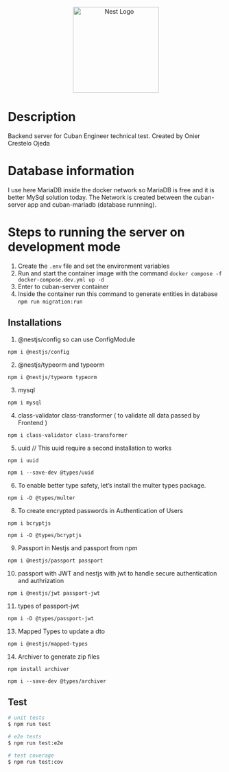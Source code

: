 <p align="center">
  <a href="http://nestjs.com/" target="blank"><img src="https://nestjs.com/img/logo-small.svg" width="200" alt="Nest Logo" /></a>
</p>

# Description

Backend server for Cuban Engineer technical test. Created by Onier Crestelo Ojeda

# Database information

I use here MariaDB inside the docker network so MariaDB is free and it is better MySql solution today.
The Network is created between the cuban-server app and cuban-mariadb (database runnning).

# Steps to running the server on development mode

1. Create the `.env` file and set the environment variables
2. Run and start the container image with the command `docker compose -f docker-compose.dev.yml up -d`
3. Enter to cuban-server container
4. Inside the container run this command to generate entities in database `npm run migration:run`

## Installations

1. @nestjs/config so can use ConfigModule

```
npm i @nestjs/config
```

2. @nestjs/typeorm and typeorm

```
npm i @nestjs/typeorm typeorm
```

3. mysql

```
npm i mysql
```

4. class-validator class-transformer ( to validate all data passed by Frontend )

```
npm i class-validator class-transformer
```

5. uuid // This uuid require a second installation to works

```
npm i uuid
```

```
npm i --save-dev @types/uuid
```

6. To enable better type safety, let’s install the multer types package.

```
npm i -D @types/multer
```

8. To create encrypted passwords in Authentication of Users

```
npm i bcryptjs
```

```
npm i -D @types/bcryptjs
```

9. Passport in Nestjs and passport from npm

```
npm i @nestjs/passport passport
```

10. passport with JWT and nestjs with jwt to handle secure authentication and authrization

```
npm i @nestjs/jwt passport-jwt
```

11. types of passport-jwt

```
npm i -D @types/passport-jwt
```

13. Mapped Types to update a dto

```
npm i @nestjs/mapped-types
```

14. Archiver to generate zip files

```
npm install archiver
```

```
npm i --save-dev @types/archiver
```

## Test

```bash
# unit tests
$ npm run test

# e2e tests
$ npm run test:e2e

# test coverage
$ npm run test:cov
```
